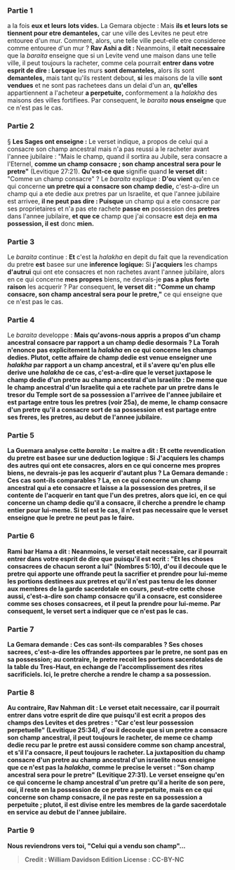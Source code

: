 
### Partie 1
a la fois <b>eux et leurs</b> <b>lots vides.</b> La Gemara objecte : Mais <b>ils et leurs lots se tiennent pour etre demanteles,</b> car une ville des Levites ne peut etre entouree d'un mur. Comment, alors, une telle ville peut-elle etre consideree comme entouree d'un mur ? <b>Rav Ashi a dit :</b> Neanmoins, il <b>etait necessaire</b> que la <i>baraita</i> enseigne que si un Levite vend une maison dans une telle ville, il peut toujours la racheter, comme cela pourrait <b>entrer dans votre esprit de dire : Lorsque</b> les murs <b>sont demanteles,</b> alors ils sont <b>demanteles,</b> mais tant qu'ils restent debout, <b>si</b> les maisons de la ville <b>sont vendues</b> et ne sont pas rachetees dans un delai d'un an, <b>qu'elles</b> appartiennent a l'acheteur <b>a perpetuite,</b> conformement a la <i>halakha</i> des maisons des villes fortifiees. Par consequent, le <i>baraita</i> <b>nous enseigne</b> que ce n'est pas le cas.

### Partie 2
§ <b>Les Sages ont enseigne :</b> Le verset indique, a propos de celui qui a consacre son champ ancestral mais n'a pas reussi a le racheter avant l'annee jubilaire : "Mais le champ, quand il sortira au Jubile, sera consacre a l'Eternel, <b>comme un champ consacre ; son champ ancestral sera pour le pretre"</b> (Levitique 27:21). <b>Qu'est-ce que</b> signifie quand <b>le verset dit :</b> "Comme un champ consacre" ? Le <i>baraita</i> explique : <b>D'ou vient</b> qu'en ce qui concerne <b>un pretre qui a consacre son champ dedie,</b> c'est-a-dire un champ qui a ete dedie aux pretres par un Israelite, et que l'annee jubilaire est arrivee, <b>il ne peut pas dire : Puisque</b> un champ qui a ete consacre par ses proprietaires et n'a pas ete rachete <b>passe en</b> possession des <b>pretres</b> dans l'annee jubilaire, <b>et que ce</b> champ que j'ai consacre <b>est</b> deja <b>en ma possession, il est</b> donc <b>mien.</b>

### Partie 3
Le <i>baraita</i> continue : <b>Et</b> c'est la <i>halakha</i> en depit du fait que la revendication du pretre <b>est</b> basee sur une <b>inference logique:</b> Si <b>j'acquiers</b> les champs <b>d'autrui</b> qui ont ete consacres et non rachetes avant l'annee jubilaire, alors en ce qui concerne <b>mes propres</b> biens, ne devrais-je <b>pas a plus forte raison</b> les acquerir ? Par consequent, <b>le verset dit : "Comme un champ consacre, son champ ancestral sera pour le pretre,"</b> ce qui enseigne que ce n'est pas le cas.

### Partie 4
Le <i>baraita</i> developpe : <b>Mais qu'avons-nous <b>appris</b> a propos d'un champ ancestral consacre <b>par rapport a un champ dedie desormais ?</b> La Torah n'enonce pas explicitement la <i>halakha</i> en ce qui concerne les champs dedies. Plutot, <b>cette</b> affaire de champ dedie <b>est venue enseigner</b> une <i>halakha</i> par rapport a un champ ancestral, <b>et il s'avere</b> qu'en plus <b>elle derive</b> une <i>halakha</i> de ce cas, c'est-a-dire que le verset <b>juxtapose le champ dedie</b> d'un pretre <b>au champ ancestral d'un Israelite : De meme que le champ ancestral d'un Israelite</b> qui a ete rachete par un pretre dans le tresor du Temple <b>sort de sa possession</b> a l'arrivee de l'annee jubilaire <b>et est partage entre</b> tous les <b>pretres</b> (voir 25a), <b>de meme, le champ consacre</b> d'un pretre qu'il a consacre <b>sort de sa possession et est partage entre ses freres, les pretres,</b> au debut de l'annee jubilaire.

### Partie 5
La Guemara analyse cette <i>baraita</i> : <b>Le maitre a dit :</b> Et cette revendication du pretre est basee sur une deduction logique : Si <b>J'acquiers</b> les champs <b>des autres</b> qui ont ete consacres, alors en ce qui concerne mes propres biens, ne devrais-je pas les acquerir d'autant plus ? La Gemara demande : <b>Ces cas sont-ils</b> <b>comparables ? La,</b> en ce qui concerne un champ ancestral qui a ete consacre et laisse a la possession des pretres, il <b>se contente de l'acquerir</b> en tant que l'un des pretres, alors que <b>ici,</b> en ce qui concerne un champ dedie qu'il a consacre, <b>il</b> cherche a <b>prendre</b> le champ entier pour lui-meme. Si tel est le cas, il n'est pas necessaire que le verset enseigne que le pretre ne peut pas le faire.

### Partie 6
<b>Rami bar Hama a dit :</b> Neanmoins, le verset <b>etait necessaire,</b> car il pourrait <b>entrer dans votre esprit de dire</b> que <b>puisqu'il est ecrit : "Et les choses consacrees de chacun seront a lui"</b> (Nombres 5:10), d'ou il decoule que le pretre qui apporte une offrande peut la sacrifier et prendre pour lui-meme les portions destinees aux pretres et qu'il n'est pas tenu de les donner aux membres de la garde sacerdotale en cours, peut-etre <b>cette chose aussi,</b> c'est-a-dire son champ consacre qu'il a consacre, <b>est consideree comme ses choses consacrees,</b> et il peut la prendre pour lui-meme. Par consequent, le verset sert a indiquer que ce n'est pas le cas.

### Partie 7
La Gemara demande : <b>Ces cas sont-ils</b> <b>comparables ? Ses choses sacrees,</b> c'est-a-dire les offrandes apportees par le pretre, <b>ne sont pas en sa possession;</b> au contraire, le pretre recoit les portions sacerdotales de la table du Tres-Haut, en echange de l'accomplissement des rites sacrificiels. <b>Ici, </b> le pretre cherche a rendre le champ a <b>sa possession.</b>

### Partie 8
<b>Au contraire, Rav Nahman dit :</b> Le verset <b>etait necessaire,</b> car il pourrait <b>entrer dans votre esprit de dire</b> que <b>puisqu'il est ecrit</b> a propos des champs des Levites et des pretres : <b>"Car c'est leur possession perpetuelle"</b> (Levitique 25:34), d'ou il decoule que si un pretre a consacre son champ ancestral, il peut toujours le racheter, de meme <b>ce champ dedie</b> recu par le pretre <b>est aussi</b> considere comme <b>son champ ancestral</b>, et s'il l'a consacre, il peut toujours le racheter. La juxtaposition du champ consacre d'un pretre au champ ancestral d'un israelite <b>nous enseigne</b> que ce n'est pas la <i>halakha</i>, comme le precise le verset : <b>"Son champ ancestral</b> sera pour le pretre" (Levitique 27:31). Le verset enseigne qu'en ce qui concerne le <b>champ ancestral</b> d'un pretre qu'il a herite de son pere, <b>oui,</b> il reste en la possession de ce pretre a perpetuite, mais en ce qui concerne <b>son champ consacre</b>, il ne <b>pas</b> reste en sa possession a perpetuite ; plutot, il est divise entre les membres de la garde sacerdotale en service au debut de l'annee jubilaire.

### Partie 9
Nous reviendrons vers toi, "Celui qui a vendu son champ"...

>Credit : William Davidson Edition
>License : CC-BY-NC